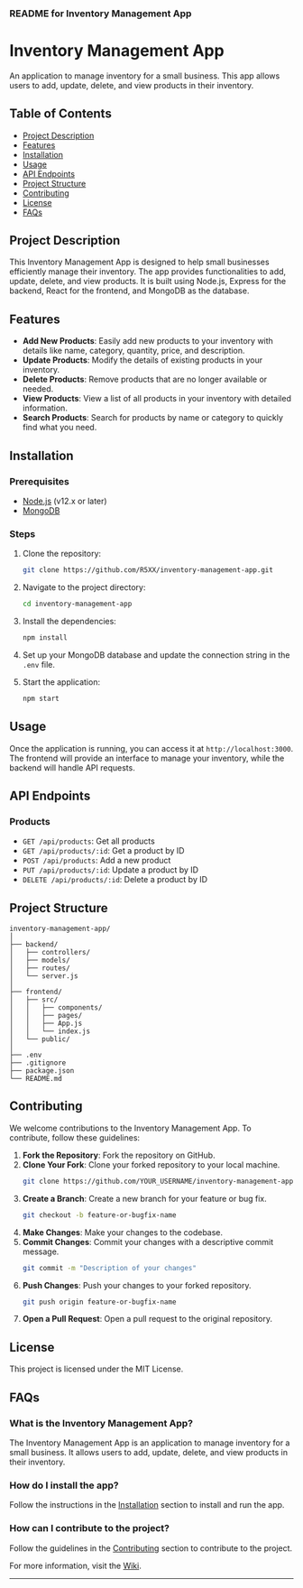 
### README for Inventory Management App

# Inventory Management App

An application to manage inventory for a small business. This app allows users to add, update, delete, and view products in their inventory.

## Table of Contents
- [Project Description](#project-description)
- [Features](#features)
- [Installation](#installation)
- [Usage](#usage)
- [API Endpoints](#api-endpoints)
- [Project Structure](#project-structure)
- [Contributing](#contributing)
- [License](#license)
- [FAQs](#faqs)

## Project Description

This Inventory Management App is designed to help small businesses efficiently manage their inventory. The app provides functionalities to add, update, delete, and view products. It is built using Node.js, Express for the backend, React for the frontend, and MongoDB as the database.

## Features

- **Add New Products**: Easily add new products to your inventory with details like name, category, quantity, price, and description.
- **Update Products**: Modify the details of existing products in your inventory.
- **Delete Products**: Remove products that are no longer available or needed.
- **View Products**: View a list of all products in your inventory with detailed information.
- **Search Products**: Search for products by name or category to quickly find what you need.

## Installation

### Prerequisites

- [Node.js](https://nodejs.org/) (v12.x or later)
- [MongoDB](https://www.mongodb.com/)

### Steps

1. Clone the repository:
   ```sh
   git clone https://github.com/R5XX/inventory-management-app.git
   ```

2. Navigate to the project directory:
   ```sh
   cd inventory-management-app
   ```

3. Install the dependencies:
   ```sh
   npm install
   ```

4. Set up your MongoDB database and update the connection string in the `.env` file.

5. Start the application:
   ```sh
   npm start
   ```

## Usage

Once the application is running, you can access it at `http://localhost:3000`. The frontend will provide an interface to manage your inventory, while the backend will handle API requests.

## API Endpoints

### Products

- `GET /api/products`: Get all products
- `GET /api/products/:id`: Get a product by ID
- `POST /api/products`: Add a new product
- `PUT /api/products/:id`: Update a product by ID
- `DELETE /api/products/:id`: Delete a product by ID

## Project Structure

```
inventory-management-app/
│
├── backend/
│   ├── controllers/
│   ├── models/
│   ├── routes/
│   └── server.js
│
├── frontend/
│   ├── src/
│   │   ├── components/
│   │   ├── pages/
│   │   ├── App.js
│   │   └── index.js
│   └── public/
│
├── .env
├── .gitignore
├── package.json
└── README.md
```

## Contributing

We welcome contributions to the Inventory Management App. To contribute, follow these guidelines:

1. **Fork the Repository**: Fork the repository on GitHub.
2. **Clone Your Fork**: Clone your forked repository to your local machine.
   ```sh
   git clone https://github.com/YOUR_USERNAME/inventory-management-app.git
   ```
3. **Create a Branch**: Create a new branch for your feature or bug fix.
   ```sh
   git checkout -b feature-or-bugfix-name
   ```
4. **Make Changes**: Make your changes to the codebase.
5. **Commit Changes**: Commit your changes with a descriptive commit message.
   ```sh
   git commit -m "Description of your changes"
   ```
6. **Push Changes**: Push your changes to your forked repository.
   ```sh
   git push origin feature-or-bugfix-name
   ```
7. **Open a Pull Request**: Open a pull request to the original repository.

## License

This project is licensed under the MIT License.

## FAQs

### What is the Inventory Management App?
The Inventory Management App is an application to manage inventory for a small business. It allows users to add, update, delete, and view products in their inventory.

### How do I install the app?
Follow the instructions in the [Installation](#installation) section to install and run the app.

### How can I contribute to the project?
Follow the guidelines in the [Contributing](#contributing) section to contribute to the project.

For more information, visit the [Wiki](https://github.com/R5XX/inventory-management-app/wiki).

---


